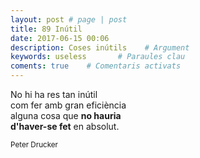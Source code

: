 ```yaml
---
layout: post # page | post
title: 89 Inútil
date: 2017-06-15 00:06
description: Coses inútils    # Argument
keywords: useless       # Paraules clau
coments: true    # Comentaris activats
---
```


No hi ha res tan inútil<br />
com fer amb gran eficiència<br />
alguna cosa que **no hauria<br/>
d'haver-se fet** en absolut.<br />

<small>Peter Drucker</small>
